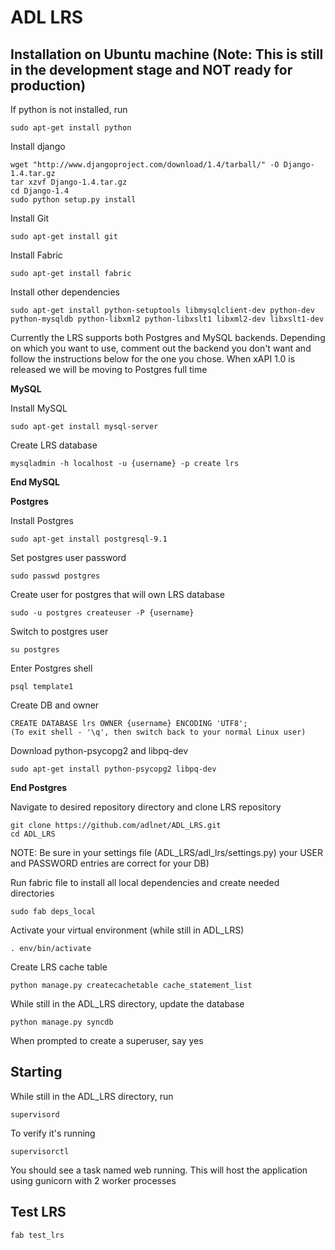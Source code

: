# ADL LRS 

## Installation on Ubuntu machine (Note: This is still in the development stage and NOT ready for production)

If python is not installed, run

    sudo apt-get install python

Install django

    wget "http://www.djangoproject.com/download/1.4/tarball/" -O Django-1.4.tar.gz
    tar xzvf Django-1.4.tar.gz
    cd Django-1.4
    sudo python setup.py install

Install Git
    
    sudo apt-get install git

Install Fabric

    sudo apt-get install fabric

Install other dependencies

    sudo apt-get install python-setuptools libmysqlclient-dev python-dev python-mysqldb python-libxml2 python-libxslt1 libxml2-dev libxslt1-dev

Currently the LRS supports both Postgres and MySQL backends. Depending on which you want to use, comment out the backend you don't want and follow the instructions below for the one you chose. When xAPI 1.0 is released we will be moving to Postgres full time

**MySQL**

Install MySQL

    sudo apt-get install mysql-server

Create LRS database

    mysqladmin -h localhost -u {username} -p create lrs

**End MySQL**

**Postgres**

Install Postgres

    sudo apt-get install postgresql-9.1

Set postgres user password

    sudo passwd postgres

Create user for postgres that will own LRS database
    
    sudo -u postgres createuser -P {username}

Switch to postgres user

    su postgres

Enter Postgres shell

    psql template1

Create DB and owner

    CREATE DATABASE lrs OWNER {username} ENCODING 'UTF8';
    (To exit shell - '\q', then switch back to your normal Linux user)

Download python-psycopg2 and libpq-dev

    sudo apt-get install python-psycopg2 libpq-dev

**End Postgres**

Navigate to desired repository directory and clone LRS repository

    git clone https://github.com/adlnet/ADL_LRS.git
    cd ADL_LRS
    
NOTE: Be sure in your settings file (ADL_LRS/adl_lrs/settings.py) your USER and PASSWORD entries are correct for your DB)

Run fabric file to install all local dependencies and create needed directories    

    sudo fab deps_local

Activate your virtual environment (while still in ADL_LRS)

    . env/bin/activate

Create LRS cache table

    python manage.py createcachetable cache_statement_list

While still in the ADL_LRS directory, update the database
    
    python manage.py syncdb

When prompted to create a superuser, say yes

## Starting
While still in the ADL_LRS directory, run

    supervisord

To verify it's running

    supervisorctl

You should see a task named web running. This will host the application using gunicorn with 2 worker processes

## Test LRS
    
    fab test_lrs